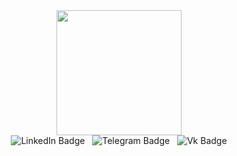 <div id="header" align="center">
  <img src="https://i.giphy.com/media/v1.Y2lkPTc5MGI3NjExY2IzenExbG40NWlwemRtamJ4amdib2UxMTVueGpka2NhajRxZGIwMyZlcD12MV9pbnRlcm5hbF9naWZfYnlfaWQmY3Q9Zw/FoVzfcqCDSb7zCynOp/giphy.gif" width="200"/>
</div>

<div id="badges" align="center">
  <a href="https://www.linkedin.com/in/wodichka/" style="text-decoration: none;">
    <img src="https://img.shields.io/badge/LinkedIn-blue?style=for-the-badge&logo=linkedin&logoColor=white" alt="LinkedIn Badge"/>
  </a>&nbsp;
  <a href="https://t.me/Wodi4ko" style="text-decoration: none;">
    <img src="https://img.shields.io/badge/Telegram-blue?style=for-the-badge&logo=telegram&logoColor=white" alt="Telegram Badge"/>
  </a>&nbsp;
  <a href="https://vk.com/k.kanashevich" style="text-decoration: none;">
    <img src="https://img.shields.io/badge/Vk-blue?style=for-the-badge&logo=Vk&logoColor=white" alt="Vk Badge"/>
  </a>
</div>

